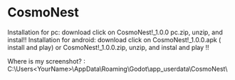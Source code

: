 # CosmoNest

Installation for pc: download click on CosmoNest!_1.0.0 pc.zip, unzip, and instal!! 
Installation for android: download click on CosmoNest!_1.0.0.apk ( install and play) or CosmoNest!_1.0.0.zip, unzip, and instal and play !! 

Where is my screenshot? : C:\Users\<YourName>\AppData\Roaming\Godot\app_userdata\CosmoNest\
